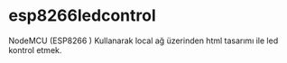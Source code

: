 # esp8266ledcontrol
NodeMCU (ESP8266 ) Kullanarak local ağ üzerinden html tasarımı ile led kontrol etmek.
